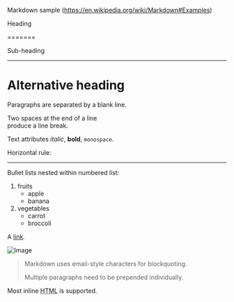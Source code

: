 Markdown sample (https://en.wikipedia.org/wiki/Markdown#Examples)


Heading


=======

Sub-heading


-----------

# Alternative heading #


Paragraphs are separated
by a blank line.


Two spaces at the end of a line  
produce a line break.


Text attributes _italic_, **bold**, `monospace`.


Horizontal rule:

---

Bullet lists nested within numbered list:

  1. fruits
     * apple
     * banana
  2. vegetables
     - carrot
     - broccoli

A [link](example.com).

![Image](Icon-pictures.png "icon")

> Markdown uses email-style
characters for blockquoting.
>
> Multiple paragraphs need to be prepended individually.

Most inline <abbr title="Hypertext Markup Language">HTML</abbr> is supported.